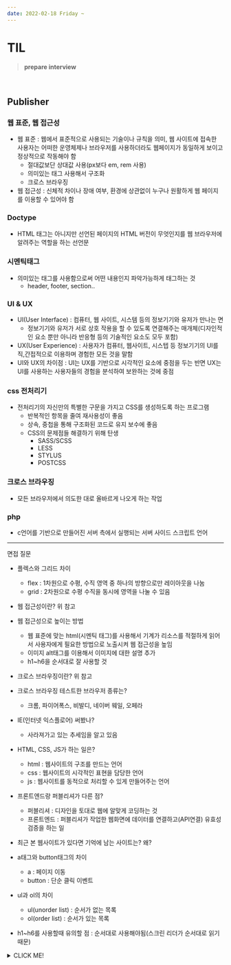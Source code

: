 ```yaml
---
date: 2022-02-18 Friday ~
---
```


# TIL

> **prepare interview**
<br />

## Publisher

### 웹 표준, 웹 접근성
- 웹 표준 : 웹에서 표준적으로 사용되는 기술이나 규칙을 의미, 웹 사이트에 접속한 사용자는 어떠한 운영체제나 브라우저를 사용하더라도 웹페이지가 동일하게 보이고 정상적으로 작동해야 함
  - 절대값보단 상대값 사용(px보다 em, rem 사용)
  - 의미있는 태그 사용해서 구조화
  - 크로스 브라우징
- 웹 접근성 : 신체적 차이나 장애 여부, 환경에 상관없이 누구나 원활하게 웹 페이지를 이용할 수 있어야 함

### Doctype
- HTML 태그는 아니지만 선언된 페이지의 HTML 버전이 무엇인지를 웹 브라우저에 알려주는 역할을 하는 선언문

### 시멘틱태그
- 의미있는 태그를 사용함으로써 어떤 내용인지 파악가능하게 태그하는 것
  - header, footer, section..

### UI & UX
- UI(User Interface) : 컴퓨터, 웹 사이트, 시스템 등의 정보기기와 유저가 만나는 면
  - 정보기기와 유저가 서로 상호 작용을 할 수 있도록 연결해주는 매개체(디자인적인 요소 뿐만 아니라 반응형 등의 기술적인 요소도 모두 포함)
- UX(User Experience) : 사용자가 컴퓨터, 웹사이트, 시스텝 등 정보기기의 UI를 직,간접적으로 이용하며 경험한 모든 것을 말함
- UI와 UX의 차이점 : UI는 UX를 기반으로 시각적인 요소에 중점을 두는 반면 UX는 UI를 사용하는 사용자들의 경험을 분석하여 보완하는 것에 중점

### css 전처리기
- 전처리기의 자신만의 특별한 구문을 가지고 CSS를 생성하도록 하는 프로그램
  - 반복적인 항목을 줄여 재사용성이 좋음  
  - 상속, 중첩을 통해 구조화된 코드로 유지 보수에 좋음
  - CSS의 문제점들 해결하기 위해 탄생
    - SASS/SCSS
    - LESS
    - STYLUS
    - POSTCSS

### 크로스 브라우징
- 모든 브라우저에서 의도한 대로 올바르게 나오게 하는 작업

### php
- c언어를 기반으로 만들어진 서버 측에서 실행되는 서버 사이드 스크립트 언어

---
면접 질문

- 플렉스와 그리드 차이
  - flex : 1차원으로 수평, 수직 영역 중 하나의 방향으로만 레이아웃을 나눔
  - grid : 2차원으로 수평 수직을 동시에 영역을 나눌 수 있음

- 웹 접근성이란? 위 참고

- 웹 접근성으로 높이는 방법
  - 웹 표준에 맞는 html(시멘틱 태그)를 사용해서 기계가 리소스를 적절하게 읽어서 사용자에게 필요한 방법으로 노출시켜 웹 접근성을 높임
  - 이미지 alt태그를 이용해서 이미지에 대한 설명 추가
  - h1~h6을 순서대로 잘 사용할 것

- 크로스 브라우징이란? 위 참고

- 크로스 브라우징 테스트한 브라우저 종류는?
  - 크롬, 파이어폭스, 비발디, 네이버 웨일, 오페라

- IE(인터넷 익스플로어) 써봤나?
  - 사라져가고 있는 추세임을 알고 있음

- HTML, CSS, JS가 하는 일은?
  - html : 웹사이트의 구조를 만드는 언어
  - css : 웹사이트의 시각적인 표현을 담당한 언어
  - js : 웹사이트를 동적으로 처리할 수 있게 만들어주는 언어

- 프론트엔드랑 퍼블리셔가 다른 점?
  - 퍼블리셔 : 디자인을 토대로 웹에 알맞게 코딩하는 것
  - 프론트엔드 : 퍼블리셔가 작업한 웹화면에 데이터를 연결하고(API연결) 유효성 검증을 하는 일

- 최근 본 웹사이트가 있다면 기억에 남는 사이트는? 왜?

- a태그와 button태그의 차이
  - a : 페이지 이동
  - button : 단순 클릭 이벤트

- ul과 ol의 차이
  - ul(unorder list) : 순서가 없는 목록
  - ol(order list) : 순서가 있는 목록

- h1~h6를 사용할때 유의할 점 : 순서대로 사용해야됨(스크린 리더가 순서대로 읽기 때문)












<details>
<summary>CLICK ME!</summary>  

- https://prod.velog.io/@alicewonderland/%EC%9B%B9%ED%8D%BC%EB%B8%94%EB%A6%AC%EC%85%94-%EB%A9%B4%EC%A0%91-%EC%A7%88%EB%AC%B8-%EA%B8%B0%EB%A1%9D
</detials>  
